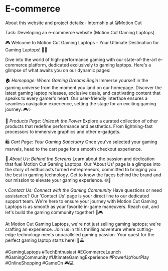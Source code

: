 # E-commerce
About this website and project details:-
Internship at @Motion Cut

Task: Developing an e-commerce website (Motion Cut Gaming Laptops)

🎮 Welcome to Motion Cut Gaming Laptops - Your Ultimate Destination for Gaming Laptops! 🚀🔥

Dive into the world of high-performance gaming with our state-of-the-art e-commerce platform, dedicated exclusively to gaming laptops. Here's a glimpse of what awaits you on our dynamic pages:

🏠 *Homepage: Where Gaming Dreams Begin*
Immerse yourself in the gaming universe from the moment you land on our homepage. Discover the latest gaming laptop releases, exclusive deals, and captivating content that speaks to every gamer's heart. Our user-friendly interface ensures a seamless navigation experience, setting the stage for an exciting gaming journey. 🎮✨

🛒 *Products Page: Unleash the Power*
Explore a curated collection of other products that redefine performance and aesthetics. From lightning-fast processors to immersive graphics and other e-gadgets.

🛍️ *Cart Page: Your Gaming Sanctuary*
Once you've selected your gaming marvels, head to the cart page for a smooth checkout experience.

🤝 *About Us: Behind the Screens*
Learn about the passion and dedication that fuel Motion Cut Gaming Laptops. Our 'About Us' page is a glimpse into the story of enthusiasts turned entrepreneurs, committed to bringing you the best in gaming technology. Get to know the faces behind the brand and our mission to elevate your gaming experience. 🌐👾

📞 *Contact Us: Connect with the Gaming Community*
Have questions or need assistance? Our 'Contact Us' page is your direct line to our dedicated support team. We're here to ensure your journey with Motion Cut Gaming Laptops is as smooth as your favorite in-game maneuvers. Reach out, and let's build the gaming community together! 🤝🎮

At Motion Cut Gaming Laptops, we're not just selling gaming laptops; we're crafting an experience. Join us in this thrilling adventure where cutting-edge technology meets unparalleled gaming passion. Your quest for the perfect gaming laptop starts here! 🚀🕹️

#GamingLaptops #TechEnthusiast #ECommerceLaunch #GamingCommunity #UltimateGamingExperience #PowerUpYourPlay #OnlineShopping #GameOn 🎮💻
